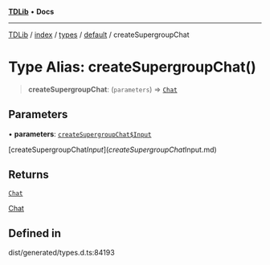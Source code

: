 [**TDLib**](../../../../../../README.md) • **Docs**

***

[TDLib](../../../../../../modules.md) / [index](../../../../../README.md) / [types](../../../README.md) / [default](../README.md) / createSupergroupChat

# Type Alias: createSupergroupChat()

> **createSupergroupChat**: (`parameters`) => [`Chat`](Chat.md)

## Parameters

• **parameters**: [`createSupergroupChat$Input`](createSupergroupChat$Input.md)

[createSupergroupChat$Input](createSupergroupChat$Input.md)

## Returns

[`Chat`](Chat.md)

[Chat](Chat.md)

## Defined in

dist/generated/types.d.ts:84193
